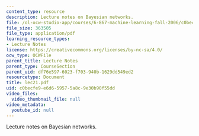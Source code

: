 ```yaml
---
content_type: resource
description: Lecture notes on Bayesian networks.
file: /ol-ocw-studio-app/courses/6-867-machine-learning-fall-2006/c0becfe9e6d659575a8c9e30b90f55dd_lec21.pdf
file_size: 363505
file_type: application/pdf
learning_resource_types:
- Lecture Notes
license: https://creativecommons.org/licenses/by-nc-sa/4.0/
ocw_type: OCWFile
parent_title: Lecture Notes
parent_type: CourseSection
parent_uid: df76e597-6023-f703-940b-1629dd549ed2
resourcetype: Document
title: lec21.pdf
uid: c0becfe9-e6d6-5957-5a8c-9e30b90f55dd
video_files:
  video_thumbnail_file: null
video_metadata:
  youtube_id: null
---
```

Lecture notes on Bayesian networks.